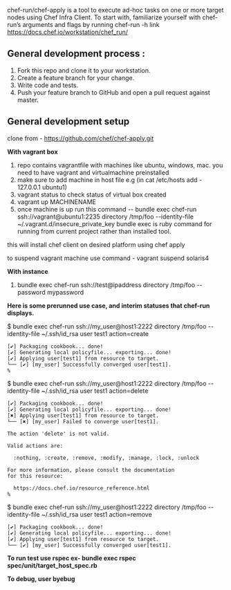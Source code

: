 chef-run/chef-apply is a tool to execute ad-hoc tasks on one or more target nodes using Chef Infra Client. To start with, familiarize yourself with chef-run’s arguments and flags by running chef-run -h
link https://docs.chef.io/workstation/chef_run/

## General development process :

1. Fork this repo and clone it to your workstation.
2. Create a feature branch for your change.
3. Write code and tests.
4. Push your feature branch to GitHub and open a pull request against master.

## General development setup

clone from - https://github.com/chef/chef-apply.git

**With vagrant box**
1) repo contains vagrantfile with machines like ubuntu, windows, mac. you need to have vagrant and virtualmachine preinstalled
2) make sure to add machine in host file e.g (in cat /etc/hosts add - 127.0.0.1 ubuntu1)
3) vagrant status to check status of virtual box created
4) vagrant up MACHINENAME
5) once machine is up run this command -- bundle exec chef-run ssh://vagrant@ubuntu1:2235 directory /tmp/foo --identity-file ~/.vagrant.d/insecure_private_key
   bundle exec is ruby command for running from current project rather than installed tool.

this will install chef client on desired platform using chef apply

to suspend vagrant machine use command - vagrant suspend solaris4


**With instance**

1) bundle exec chef-run ssh://test@ipaddress directory /tmp/foo --password mypassword



**Here is some prerunned use case, and interim statuses that chef-run displays.**

$ bundle exec chef-run ssh://my_user@host1:2222 directory /tmp/foo --identity-file ~/.ssh/id_rsa user test1 action=create

```
[✔] Packaging cookbook... done!
[✔] Generating local policyfile... exporting... done!
[✔] Applying user[test1] from resource to target.
└── [✔] [my_user] Successfully converged user[test1].
%
```

 $ bundle exec chef-run ssh://my_user@host1:2222 directory /tmp/foo --identity-file ~/.ssh/id_rsa user test1 action=delete

```
[✔] Packaging cookbook... done!
[✔] Generating local policyfile... exporting... done!
[✖] Applying user[test1] from resource to target.
└── [✖] [my_user] Failed to converge user[test1].

The action 'delete' is not valid.

Valid actions are:

  :nothing, :create, :remove, :modify, :manage, :lock, :unlock

For more information, please consult the documentation
for this resource:

  https://docs.chef.io/resource_reference.html
%
```


$ bundle exec chef-run ssh://my_user@host1:2222 directory /tmp/foo --identity-file ~/.ssh/id_rsa user test1 action=remove
```
[✔] Packaging cookbook... done!
[✔] Generating local policyfile... exporting... done!
[✔] Applying user[test1] from resource to target.
└── [✔] [my_user] Successfully converged user[test1].
```

**To run test use rspec ex- bundle exec rspec spec/unit/target_host_spec.rb**

**To debug, user byebug**


